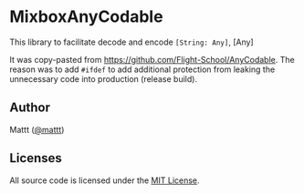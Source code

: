 # MixboxAnyCodable

This library to facilitate decode and encode `[String: Any]`, [Any]

It was copy-pasted from <https://github.com/Flight-School/AnyCodable>. The reason was to add `#ifdef` to add additional protection from leaking the unnecessary code into production (release build).

## Author

Mattt ([@mattt](https://twitter.com/mattt))

## Licenses

All source code is licensed under the [MIT License](FlightSchoolAnyCodable/LICENSE.md).
